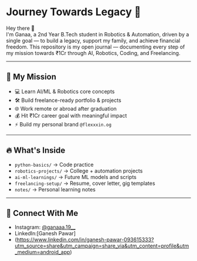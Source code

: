 # Journey Towards Legacy 🚀

Hey there 👋  
I'm Ganaa, a 2nd Year B.Tech student in Robotics & Automation, driven by a single goal — to build a legacy, support my family, and achieve financial freedom. This repository is my open journal — documenting every step of my mission towards ₹1Cr through AI, Robotics, Coding, and Freelancing.

---

## 🎯 My Mission
- 💻 Learn AI/ML & Robotics core concepts
- 🛠 Build freelance-ready portfolio & projects
- 🌐 Work remote or abroad after graduation
- 💰 Hit ₹1Cr career goal with meaningful impact
- ⚡️ Build my personal brand `@flexxxin.og`

---

## 🔥 What's Inside
- `python-basics/` → Code practice
- `robotics-projects/` → College + automation projects
- `ai-ml-learnings/` → Future ML models and scripts
- `freelancing-setup/` → Resume, cover letter, gig templates
- `notes/` → Personal learning notes

---

## 📌 Connect With Me
- Instagram: [@ganaaa.19__](https://www.instagram.com/ganaaa.19__?igsh=MTRkd3dzemRxMG96Mg==)
- LinkedIn:[Ganesh Pawar]
- (https://www.linkedin.com/in/ganesh-pawar-093615333?utm_source=share&utm_campaign=share_via&utm_content=profile&utm_medium=android_app)
